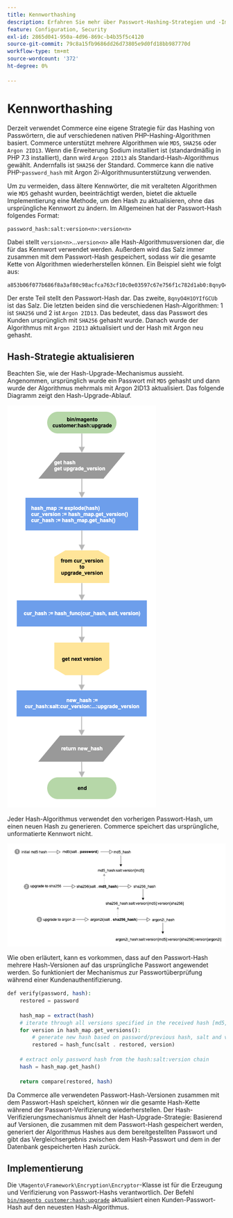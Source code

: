 ```yaml
---
title: Kennworthashing
description: Erfahren Sie mehr über Passwort-Hashing-Strategien und -Implementierung.
feature: Configuration, Security
exl-id: 2865d041-950a-4d96-869c-b4b35f5c4120
source-git-commit: 79c8a15fb9686dd26d73805e9d0fd18bb987770d
workflow-type: tm+mt
source-wordcount: '372'
ht-degree: 0%

---
```


# Kennworthashing

Derzeit verwendet Commerce eine eigene Strategie für das Hashing von Passwörtern, die auf verschiedenen nativen PHP-Hashing-Algorithmen basiert. Commerce unterstützt mehrere Algorithmen wie `MD5`, `SHA256` oder `Argon 2ID13`. Wenn die Erweiterung Sodium installiert ist (standardmäßig in PHP 7.3 installiert), dann wird `Argon 2ID13` als Standard-Hash-Algorithmus gewählt. Andernfalls ist `SHA256` der Standard. Commerce kann die native PHP-`password_hash` mit Argon 2i-Algorithmusunterstützung verwenden.

Um zu vermeiden, dass ältere Kennwörter, die mit veralteten Algorithmen wie `MD5` gehasht wurden, beeinträchtigt werden, bietet die aktuelle Implementierung eine Methode, um den Hash zu aktualisieren, ohne das ursprüngliche Kennwort zu ändern. Im Allgemeinen hat der Passwort-Hash folgendes Format:

```text
password_hash:salt:version<n>:version<n>
```

Dabei stellt `version<n>`…`version<n>` alle Hash-Algorithmusversionen dar, die für das Kennwort verwendet werden. Außerdem wird das Salz immer zusammen mit dem Passwort-Hash gespeichert, sodass wir die gesamte Kette von Algorithmen wiederherstellen können. Ein Beispiel sieht wie folgt aus:

```text
a853b06f077b686f8a3af80c98acfca763cf10c0e03597c67e756f1c782d1ab0:8qnyO4H1OYIfGCUb:1:2
```

Der erste Teil stellt den Passwort-Hash dar. Das zweite, `8qnyO4H1OYIfGCUb` ist das Salz. Die letzten beiden sind die verschiedenen Hash-Algorithmen: 1 ist `SHA256` und 2 ist `Argon 2ID13`. Das bedeutet, dass das Passwort des Kunden ursprünglich mit `SHA256` gehasht wurde. Danach wurde der Algorithmus mit `Argon 2ID13` aktualisiert und der Hash mit Argon neu gehasht.

## Hash-Strategie aktualisieren

Beachten Sie, wie der Hash-Upgrade-Mechanismus aussieht. Angenommen, ursprünglich wurde ein Passwort mit `MD5` gehasht und dann wurde der Algorithmus mehrmals mit Argon 2ID13 aktualisiert. Das folgende Diagramm zeigt den Hash-Upgrade-Ablauf.

![Hash-Upgrade-Workflow](../../assets/configuration/hash-upgrade-algorithm.png)

Jeder Hash-Algorithmus verwendet den vorherigen Passwort-Hash, um einen neuen Hash zu generieren. Commerce speichert das ursprüngliche, unformatierte Kennwort nicht.

![Hash-Upgrade-Strategie](../../assets/configuration/hash-upgrade-strategy.png)

Wie oben erläutert, kann es vorkommen, dass auf den Passwort-Hash mehrere Hash-Versionen auf das ursprüngliche Passwort angewendet werden.
So funktioniert der Mechanismus zur Passwortüberprüfung während einer Kundenauthentifizierung.

```php
def verify(password, hash):
    restored = password

    hash_map = extract(hash)
    # iterate through all versions specified in the received hash [md5, sha256, argon2id13]
    for version in hash_map.get_versions():
        # generate new hash based on password/previous hash, salt and version
        restored = hash_func(salt . restored, version)

    # extract only password hash from the hash:salt:version chain
    hash = hash_map.get_hash()

    return compare(restored, hash)
```

Da Commerce alle verwendeten Passwort-Hash-Versionen zusammen mit dem Passwort-Hash speichert, können wir die gesamte Hash-Kette während der Passwort-Verifizierung wiederherstellen. Der Hash-Verifizierungsmechanismus ähnelt der Hash-Upgrade-Strategie: Basierend auf Versionen, die zusammen mit dem Passwort-Hash gespeichert werden, generiert der Algorithmus Hashes aus dem bereitgestellten Passwort und gibt das Vergleichsergebnis zwischen dem Hash-Passwort und dem in der Datenbank gespeicherten Hash zurück.

## Implementierung

Die `\Magento\Framework\Encryption\Encryptor`-Klasse ist für die Erzeugung und Verifizierung von Passwort-Hashs verantwortlich. Der Befehl [`bin/magento customer:hash:upgrade`](https://experienceleague.adobe.com/en/docs/commerce-operations/tools/cli-reference/commerce-on-premises#customerhashupgrade) aktualisiert einen Kunden-Passwort-Hash auf den neuesten Hash-Algorithmus.
